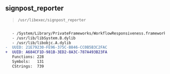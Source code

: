 ## signpost_reporter

> `/usr/libexec/signpost_reporter`

```diff

   - /System/Library/PrivateFrameworks/WorkflowResponsiveness.framework/WorkflowResponsiveness
   - /usr/lib/libSystem.B.dylib
   - /usr/lib/libobjc.A.dylib
-  UUID: 21E79230-FE96-375C-B846-CC0B5B3C2FAC
+  UUID: A684CF1D-981B-3ED2-8A3C-787A493B23FA
   Functions: 228
   Symbols:   131
   CStrings:  739

```
